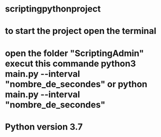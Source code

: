 # scriptingpythonproject
# to start the project open the terminal 
# open the folder "ScriptingAdmin" execut this commande python3 main.py --interval "nombre_de_secondes" or python main.py --interval "nombre_de_secondes"
# Python version 3.7
